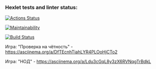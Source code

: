 ### Hexlet tests and linter status:
[![Actions Status](https://github.com/Aphie/java-project-lvl1/workflows/hexlet-check/badge.svg)](https://github.com/Aphie/java-project-lvl1/actions)

[![Maintainability](https://api.codeclimate.com/v1/badges/a99a88d28ad37a79dbf6/maintainability)](https://codeclimate.com/github/codeclimate/codeclimate/maintainability)

[![Build Status](https://github.com/Aphie/java-project-lvl1/workflows/build-check/badge.svg)](https://github.com/Aphie/java-project-lvl1/actions)

Игра: "Проверка на чётность" - https://asciinema.org/a/DfTEcnhTiahLYR4PLOoHjCTo2

Игра: "НОД" - https://asciinema.org/a/Ldu3cGqL8y3zX6RVNqgTrBdkL


